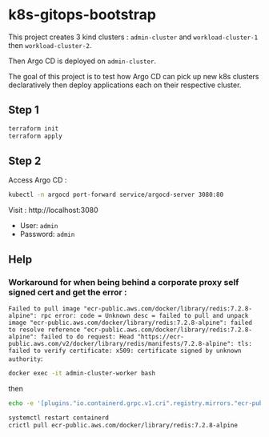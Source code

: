 # k8s-gitops-bootstrap
This project creates 3 kind clusters : `admin-cluster` and `workload-cluster-1` then `workload-cluster-2`.

Then Argo CD is deployed on `admin-cluster`.

The goal of this project is to test how Argo CD can pick up new k8s clusters declaratively then deploy applications each on their respective cluster.
## Step 1
```sh
terraform init
terraform apply
```
## Step 2
Access Argo CD :
```sh
kubectl -n argocd port-forward service/argocd-server 3080:80
```

Visit : http://localhost:3080
* User: `admin`
* Password: `admin`





## Help
### Workaround for when being behind a corporate proxy self signed cert and get the error :
`Failed to pull image "ecr-public.aws.com/docker/library/redis:7.2.8-alpine": rpc error: code = Unknown desc = failed to pull and unpack image "ecr-public.aws.com/docker/library/redis:7.2.8-alpine": failed to resolve reference "ecr-public.aws.com/docker/library/redis:7.2.8-alpine": failed to do request: Head "https://ecr-public.aws.com/v2/docker/library/redis/manifests/7.2.8-alpine": tls: failed to verify certificate: x509: certificate signed by unknown authority`:
```sh
docker exec -it admin-cluster-worker bash
```
then
```sh
echo -e '[plugins."io.containerd.grpc.v1.cri".registry.mirrors."ecr-public.aws.com"]\n  endpoint = ["https://ecr-public.aws.com"]\n\n[plugins."io.containerd.grpc.v1.cri".registry.configs."ecr-public.aws.com".tls]\n  insecure_skip_verify = true' >> /etc/containerd/config.toml
```
```sh
systemctl restart containerd
crictl pull ecr-public.aws.com/docker/library/redis:7.2.8-alpine
```
```